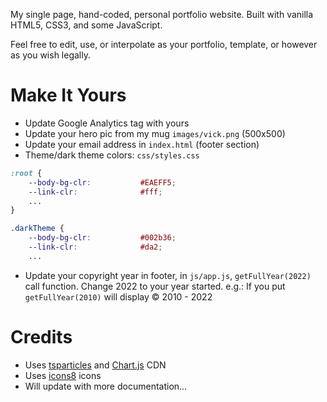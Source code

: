 My single page, hand-coded, personal portfolio website. Built with vanilla HTML5, CSS3, and some JavaScript.

Feel free to edit, use, or interpolate as your portfolio, template, or however as you wish legally.

# Make It Yours
- Update Google Analytics tag with yours
- Update your hero pic from my mug `images/vick.png` (500x500)
- Update your email address in `index.html` (footer section)
- Theme/dark theme colors: `css/styles.css`
```css
:root {
    --body-bg-clr:           #EAEFF5;
    --link-clr:              #fff;
    ...
}

.darkTheme {
    --body-bg-clr:           #002b36;
    --link-clr:              #da2;
    ...
```
- Update your copyright year in footer, in  `js/app.js`, `getFullYear(2022)` call function. Change 2022 to your year started. e.g.: If you put `getFullYear(2010)` will display &copy; 2010 - 2022

# Credits
- Uses [tsparticles](https://particles.js.org/) and [Chart.js](https://www.chartjs.org/) CDN
- Uses [icons8](https://icons8.com/) icons
- Will update with more documentation...
